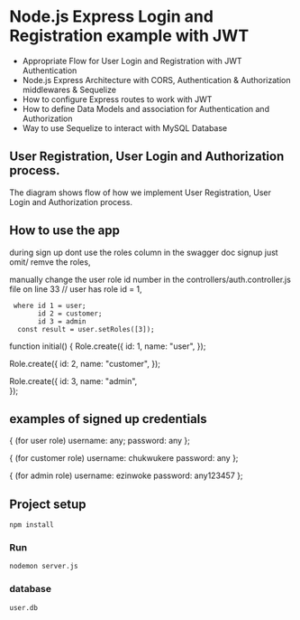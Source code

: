 # Node.js Express Login and Registration example with JWT

- Appropriate Flow for User Login and Registration with JWT Authentication
- Node.js Express Architecture with CORS, Authentication & Authorization middlewares & Sequelize
- How to configure Express routes to work with JWT
- How to define Data Models and association for Authentication and Authorization
- Way to use Sequelize to interact with MySQL Database

## User Registration, User Login and Authorization process.
The diagram shows flow of how we implement User Registration, User Login and Authorization process.
## How to use the app
during sign up dont use the roles column in the swagger
doc signup just omit/ remve the roles, 

manually  change the user role id number in the  controllers/auth.controller.js file on line 33
    // user has role id =   1, 
    
     where id 1 = user;
           id 2 = customer;
           id 3 = admin
      const result = user.setRoles([3]);


function initial() {
  Role.create({
    id: 1,
    name: "user",
  });

  Role.create({
    id: 2,
    name: "customer",
  });

  Role.create({
    id: 3,
    name: "admin",  
  });


## examples of signed up credentials

{
(for user role)
username: any;
password: any
};

{
(for customer role)
username: chukwukere
password: any
};

{
(for admin role)
username: ezinwoke
password: any123457
};


## Project setup

```
npm install
```

### Run

```
nodemon server.js
```

### database

```
user.db
```
